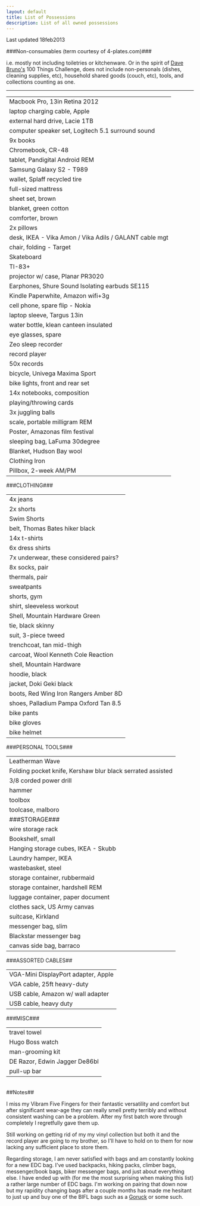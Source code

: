 ```yaml
---
layout: default
title: List of Possessions
description: List of all owned possessions
---
```


<p class="blockquote">Last updated 18feb2013</p>

###Non-consumables (term courtesy of 4-plates.com)###

<p class="blockquote">i.e. mostly not including toiletries or kitchenware.  Or in the spirit of <a href="http://guynameddave.com/" target="_blank">Dave Bruno's</a> 100 Things Challenge, does not include non-personals (dishes, cleaning supplies, etc), household shared goods (couch, etc), tools, and collections counting as one.</p>

<hr />

<table>
	<tbody>
		<tr><td>Macbook Pro, 13in Retina 2012</td></tr>
		<tr><td>laptop charging cable, Apple</td></tr>
		<tr><td>external hard drive, Lacie 1TB</td></tr>
		<tr><td>computer speaker set, Logitech 5.1 surround sound</td></tr>
		<tr><td>9x books</td></tr><tr><td>Chromebook, CR-48</td></tr>
		<tr><td>tablet, Pandigital Android REM</td></tr>
		<tr><td>Samsung Galaxy S2 - T989</td></tr>
		<tr><td>wallet, Splaff recycled tire</td></tr>
		<tr><td>full-sized mattress</td></tr>
		<tr><td>sheet set, brown</td></tr>
		<tr><td>blanket, green cotton</td></tr>
		<tr><td>comforter, brown</td></tr>
		<tr><td>2x pillows</td></tr>
		<tr><td>desk, IKEA - Vika Amon / Vika Adils / GALANT cable mgt</td></tr>
		<tr><td>chair, folding - Target</td></tr>
		<tr><td>Skateboard</td></tr>
		<tr><td>TI-83+</td></tr>
		<tr><td>projector w/ case, Planar PR3020</td></tr>
		<tr><td>Earphones, Shure Sound Isolating earbuds SE115</td></tr>
		<tr><td>Kindle Paperwhite, Amazon wifi+3g</td></tr>
		<tr><td>cell phone, spare flip - Nokia</td></tr>
		<tr><td>laptop sleeve, Targus 13in</td></tr>
		<tr><td>water bottle, klean canteen insulated</td></tr>
		<tr><td>eye glasses, spare</td></tr><tr><td>Zeo sleep recorder</td></tr>
		<tr><td>record player</td></tr><tr><td>50x records</td></tr>
		<tr><td>bicycle, Univega Maxima Sport</td></tr>
		<tr><td>bike lights, front and rear set</td></tr>
		<tr><td>14x notebooks, composition</td></tr>
		<tr><td>playing/throwing cards</td></tr>
		<tr><td>3x juggling balls</td></tr>
		<tr><td>scale, portable milligram REM</td></tr>
		<tr><td>Poster, Amazonas film festival</td></tr>
		<tr><td>sleeping bag, LaFuma 30degree</td></tr>
		<tr><td>Blanket, Hudson Bay wool</td></tr>
		<tr><td>Clothing Iron</td></tr>
		<tr><td>Pillbox, 2-week AM/PM</td></tr>
	</tbody>
</table>


###CLOTHING###

<table>
	<tbody>
		<tr><td>4x jeans</td></tr>
		<tr><td>2x shorts</td></tr>
		<tr><td>Swim Shorts</td></tr>
		<tr><td>belt, Thomas Bates hiker black</td></tr>
		<tr><td>14x t-shirts</td></tr>
		<tr><td>6x dress shirts</td></tr>
		<tr><td>7x underwear, these considered pairs?</td></tr>
		<tr><td>8x socks, pair</td></tr>
		<tr><td>thermals, pair</td></tr>
		<tr><td>sweatpants</td></tr>
		<tr><td>shorts, gym</td></tr>
		<tr><td>shirt, sleeveless workout</td></tr>
		<tr><td>Shell, Mountain Hardware Green</td></tr>
		<tr><td>tie, black skinny</td></tr>
		<tr><td>suit, 3-piece tweed</td></tr>
		<tr><td>trenchcoat, tan mid-thigh</td></tr>
		<tr><td>carcoat, Wool Kenneth Cole Reaction</td></tr>
		<tr><td>shell, Mountain Hardware</td></tr>
		<tr><td>hoodie, black</td></tr>
		<tr><td>jacket, Doki Geki black</td></tr>
		<tr><td>boots, Red Wing Iron Rangers Amber 8D</td></tr>
		<tr><td>shoes, Palladium Pampa Oxford Tan 8.5</td></tr>
		<tr><td>bike pants</td></tr>
		<tr><td>bike gloves</td></tr>
		<tr><td>bike helmet</td></tr>
	</tbody>
</table>

###PERSONAL TOOLS###

<table>
	<tbody>
		<tr><td>Leatherman Wave</td></tr>
		<tr><td>Folding pocket knife, Kershaw blur black serrated assisted</td></tr>
		<tr><td>3/8 corded power drill</td></tr>
		<tr><td>hammer</td></tr>
		<tr><td>toolbox</td></tr>
		<tr><td>toolcase, malboro</td></tr>
		<tr><td>###STORAGE###</td></tr>
		<tr><td>wire storage rack</td></tr>
		<tr><td>Bookshelf, small</td></tr>
		<tr><td>Hanging storage cubes, IKEA - Skubb</td></tr>
		<tr><td>Laundry hamper, IKEA</td></tr>
		<tr><td>wastebasket, steel</td></tr>
		<tr><td>storage container, rubbermaid</td></tr>
		<tr><td>storage container, hardshell REM</td></tr>
		<tr><td>luggage container, paper document</td></tr>
		<tr><td>clothes sack, US Army canvas</td></tr>
		<tr><td>suitcase, Kirkland</td></tr>
		<tr><td>messenger bag, slim</td></tr>
		<tr><td>Blackstar messenger bag</td></tr>
		<tr><td>canvas side bag, barraco</td></tr>
	</tbody>
</table>


###ASSORTED CABLES##

<table>
	<tbody>
		<tr><td>VGA-Mini DisplayPort adapter, Apple</td></tr>
		<tr><td>VGA cable, 25ft heavy-duty</td></tr>
		<tr><td>USB cable, Amazon w/ wall adapter</td></tr>
		<tr><td>USB cable, heavy duty</td></tr>
	</tbody>
</table>


###MISC###

<table>
	<tbody>
		<tr><td>travel towel</td></tr>
		<tr><td>Hugo Boss watch</td></tr>
		<tr><td>man-grooming kit</td></tr>
		<tr><td>DE Razor, Edwin Jagger De86bl</td></tr>
		<tr><td>pull-up bar</td></tr>
	</tbody>
</table>


<br />
##Notes##

I miss my Vibram Five Fingers for their fantastic versatility and comfort but after significant wear-age they can really smell pretty terribly and without consistent washing can be a problem.  After my first batch wore through completely I regretfully gave them up.

Still working on getting rid of my my vinyl collection but both it and the record player are going to my brother, so I'll have to hold on to them for now lacking any sufficient place to store them.

Regarding storage, I am never satisfied with bags and am constantly looking for a new EDC bag.  I've used backpacks, hiking packs, climber bags, messenger/book bags, biker messenger bags, and just about everything else. I have ended up with (for me the most surprising when making this list) a rather large number of EDC bags.  I'm working on pairing that down now but my rapidity changing bags after a couple months has made me hesitant to just up and buy one of the BIFL bags such as a <a href="https://www.goruck.com/" target="_blank">Goruck</a> or some such.
